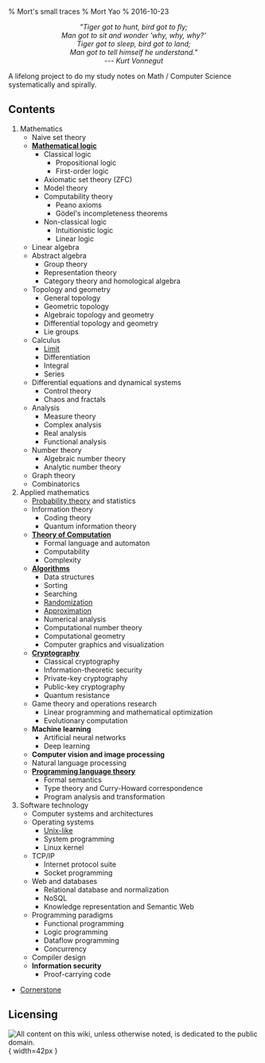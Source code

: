 % Mort's small traces
% Mort Yao
% 2016-10-23

<div style="text-align:center;font-style:italic">
"Tiger got to hunt, bird got to fly;
<br> Man got to sit and wonder 'why, why, why?'
<br> Tiger got to sleep, bird got to land;
<br> Man got to tell himself he understand."
<br> --- Kurt Vonnegut
</div>

A lifelong project to do my study notes on Math / Computer Science systematically and spirally.

## Contents

1. Mathematics
    * Naive set theory
    * **[Mathematical logic](/math/logic)**
        * Classical logic
            * Propositional logic
            * First-order logic
        * Axiomatic set theory (ZFC)
        * Model theory
        * Computability theory
            * Peano axioms
            * Gödel's incompleteness theorems
        * Non-classical logic
            * Intuitionistic logic
            * Linear logic
    * Linear algebra
    * Abstract algebra
        * Group theory
        * Representation theory
        * Category theory and homological algebra
    * Topology and geometry
        * General topology
        * Geometric topology
        * Algebraic topology and geometry
        * Differential topology and geometry
        * Lie groups
    * Calculus
        * [Limit](/math/calculus/limit)
        * Differentiation
        * Integral
        * Series
    * Differential equations and dynamical systems
        * Control theory
        * Chaos and fractals
    * Analysis
        * Measure theory
        * Complex analysis
        * Real analysis
        * Functional analysis
    * Number theory
        * Algebraic number theory
        * Analytic number theory
    * Graph theory
    * Combinatorics
2. Applied mathematics
    * [Probability theory](/math/probability) and statistics
    * Information theory
        * Coding theory
        * Quantum information theory
    * **[Theory of Computation](/comp)**
        * Formal language and automaton
        * Computability
        * Complexity
    * **[Algorithms](/algo)**
        * Data structures
        * Sorting
        * Searching
        * [Randomization](/algo/randomization)
        * [Approximation](/algo/approximation)
        * Numerical analysis
        * Computational number theory
        * Computational geometry
        * Computer graphics and visualization
    * **[Cryptography](/crypto)**
        * Classical cryptography
        * Information-theoretic security
        * Private-key cryptography
        * Public-key cryptography
        * Quantum resistance
    * Game theory and operations research
        * Linear programming and mathematical optimization
        * Evolutionary computation
    * **Machine learning**
        * Artificial neural networks
        * Deep learning
    * **Computer vision and image processing**
    * Natural language processing
    * **[Programming language theory](/plt)**
        * Formal semantics
        * Type theory and Curry-Howard correspondence
        * Program analysis and transformation
3. Software technology
    * Computer systems and architectures
    * Operating systems
        * [Unix-like](/unix)
        * System programming
        * Linux kernel
    * TCP/IP
        * Internet protocol suite
        * Socket programming
    * Web and databases
        * Relational database and normalization
        * NoSQL
        * Knowledge representation and Semantic Web
    * Programming paradigms
        * Functional programming
        * Logic programming
        * Dataflow programming
        * Concurrency
    * Compiler design
    * **Information security**
        * Proof-carrying code

* [Cornerstone](/cornerstone)



## Licensing

![<small>
All content on this wiki, unless otherwise noted, is dedicated to the
[public domain](https://raw.githubusercontent.com/soimort/wiki/gh-pages/LICENSE).
</small>](https://i0.wp.com/dl.dropboxusercontent.com/s/2f9kuczvqrcaagg/cc0.png){ width=42px }

